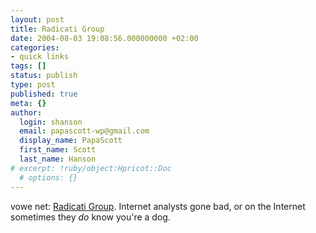 ```yaml
---
layout: post
title: Radicati Group
date: 2004-08-03 19:08:56.000000000 +02:00
categories:
- quick links
tags: []
status: publish
type: post
published: true
meta: {}
author:
  login: shanson
  email: papascott-wp@gmail.com
  display_name: PapaScott
  first_name: Scott
  last_name: Hanson
# excerpt: !ruby/object:Hpricot::Doc
  # options: {}
---
```

<p>vowe net: <a href="http://vowe.net/cgi-bin/wiki.cgi?RadicatiGroup">Radicati Group</a>. Internet analysts gone bad, or on the Internet sometimes they <em>do</em> know you're a dog.</p>
